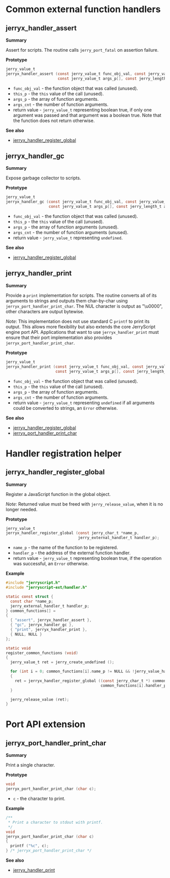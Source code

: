 #  Common external function handlers

## jerryx_handler_assert

**Summary**

Assert for scripts. The routine calls `jerry_port_fatal` on assertion failure.

**Prototype**

```c
jerry_value_t
jerryx_handler_assert (const jerry_value_t func_obj_val, const jerry_value_t this_p,
                       const jerry_value_t args_p[], const jerry_length_t args_cnt);
```

- `func_obj_val` - the function object that was called (unused).
- `this_p` - the `this` value of the call (unused).
- `args_p` - the array of function arguments.
- `args_cnt` - the number of function arguments.
- return value - `jerry_value_t` representing boolean true, if only one argument
  was passed and that argument was a boolean true. Note that the function does
  not return otherwise.

**See also**

- [jerryx_handler_register_global](#jerryx_handler_register_global)


## jerryx_handler_gc

**Summary**

Expose garbage collector to scripts.

**Prototype**

```c
jerry_value_t
jerryx_handler_gc (const jerry_value_t func_obj_val, const jerry_value_t this_p,
                   const jerry_value_t args_p[], const jerry_length_t args_cnt);
```

- `func_obj_val` - the function object that was called (unused).
- `this_p` - the `this` value of the call (unused).
- `args_p` - the array of function arguments (unused).
- `args_cnt` - the number of function arguments (unused).
- return value - `jerry_value_t` representing `undefined`.

**See also**

- [jerryx_handler_register_global](#jerryx_handler_register_global)


## jerryx_handler_print

**Summary**

Provide a `print` implementation for scripts. The routine converts all of its
arguments to strings and outputs them char-by-char using
`jerryx_port_handler_print_char`. The NUL character is output as "\u0000",
other characters are output bytewise.

*Note*: This implementation does not use standard C `printf` to print its
output. This allows more flexibility but also extends the core JerryScript
engine port API. Applications that want to use `jerryx_handler_print` must
ensure that their port implementation also provides
`jerryx_port_handler_print_char`.

**Prototype**

```c
jerry_value_t
jerryx_handler_print (const jerry_value_t func_obj_val, const jerry_value_t this_p,
                      const jerry_value_t args_p[], const jerry_length_t args_cnt);
```

- `func_obj_val` - the function object that was called (unused).
- `this_p` - the `this` value of the call (unused).
- `args_p` - the array of function arguments.
- `args_cnt` - the number of function arguments.
- return value - `jerry_value_t` representing `undefined` if all arguments could
  be converted to strings, an `Error` otherwise.

**See also**

- [jerryx_handler_register_global](#jerryx_handler_register_global)
- [jerryx_port_handler_print_char](#jerryx_port_handler_print_char)


# Handler registration helper

## jerryx_handler_register_global

**Summary**

Register a JavaScript function in the global object.

*Note*: Returned value must be freed with `jerry_release_value`, when it is no
longer needed.

**Prototype**

```c
jerry_value_t
jerryx_handler_register_global (const jerry_char_t *name_p,
                                jerry_external_handler_t handler_p);
```

- `name_p` - the name of the function to be registered.
- `handler_p` - the address of the external function handler.
- return value - `jerry_value_t` representing boolean true, if the operation was
  successful, an `Error` otherwise.

**Example**

[doctest]: # (test="compile")

```c
#include "jerryscript.h"
#include "jerryscript-ext/handler.h"

static const struct {
  const char *name_p;
  jerry_external_handler_t handler_p;
} common_functions[] =
{
  { "assert", jerryx_handler_assert },
  { "gc", jerryx_handler_gc },
  { "print", jerryx_handler_print },
  { NULL, NULL }
};

static void
register_common_functions (void)
{
  jerry_value_t ret = jerry_create_undefined ();

  for (int i = 0; common_functions[i].name_p != NULL && !jerry_value_has_error_flag (ret); i++)
  {
    ret = jerryx_handler_register_global ((const jerry_char_t *) common_functions[i].name_p,
                                          common_functions[i].handler_p);
  }

  jerry_release_value (ret);
}
```


# Port API extension

## jerryx_port_handler_print_char

**Summary**

Print a single character.

**Prototype**

```c
void
jerryx_port_handler_print_char (char c);
```

- `c` - the character to print.

**Example**

```c
/**
 * Print a character to stdout with printf.
 */
void
jerryx_port_handler_print_char (char c)
{
  printf ("%c", c);
} /* jerryx_port_handler_print_char */
```

**See also**

- [jerryx_handler_print](#jerryx_handler_print)
